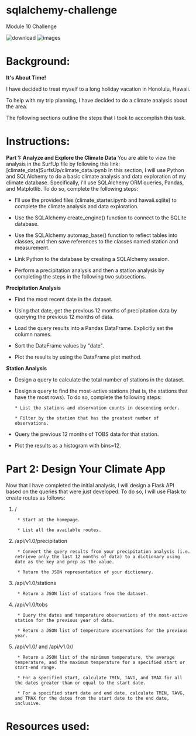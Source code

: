 # sqlalchemy-challenge
Module 10 Challenge

![download](https://github.com/KrissinaW/sqlalchemy-challenge/assets/162597320/9b057a58-0b00-428f-af98-65a8d5ca75c4)
![images](https://github.com/KrissinaW/sqlalchemy-challenge/assets/162597320/c5848f45-dd63-48cb-b979-13c5c23b2152)


# **Background**: 

**It's About Time!**

I have decided to treat myself to a long holiday vacation in Honolulu, Hawaii. 

To help with my trip planning, I have decided to do a climate analysis about the area. 

The following sections outline the steps that I took to accomplish this task.

# **Instructions:**

**Part 1: Analyze and Explore the Climate Data**
You are able to view the analysis in the SurfUp file by following this link: [climate_data]SurfsUp/climate_data.ipynb
In this section, I will use Python and SQLAlchemy to do a basic climate analysis and data exploration of my climate database. Specifically, i'll use SQLAlchemy ORM queries, Pandas, and Matplotlib. To do so, complete the following steps:

- I’ll use the provided files (climate_starter.ipynb and hawaii.sqlite) to complete the climate analysis and data exploration.

- Use the SQLAlchemy create_engine() function to connect to the SQLite database.

- Use the SQLAlchemy automap_base() function to reflect tables into classes, and then save references to the classes named station and measurement.

- Link Python to the database by creating a SQLAlchemy session.

- Perform a precipitation analysis and then a station analysis by completing the steps in the following two subsections.

**Precipitation Analysis**

* Find the most recent date in the dataset.

* Using that date, get the previous 12 months of precipitation data by querying the previous 12 months of data.

* Load the query results into a Pandas DataFrame. Explicitly set the column names.

* Sort the DataFrame values by "date".

* Plot the results by using the DataFrame plot method.
  
**Station Analysis**

* Design a query to calculate the total number of stations in the dataset.

* Design a query to find the most-active stations (that is, the stations that have the most rows). To do so, complete the following steps:

      * List the stations and observation counts in descending order.

      * Filter by the station that has the greatest number of observations.

* Query the previous 12 months of TOBS data for that station.

* Plot the results as a histogram with bins=12.

# **Part 2: Design Your Climate App**
Now that I have completed the initial analysis, I will design a Flask API based on the queries that were just developed. 
To do so, I will use Flask to create routes as follows:

1. /

        * Start at the homepage.

        * List all the available routes.

2. /api/v1.0/precipitation

        * Convert the query results from your precipitation analysis (i.e. retrieve only the last 12 months of data) to a dictionary using date as the key and prcp as the value.

        * Return the JSON representation of your dictionary.

3. /api/v1.0/stations

        * Return a JSON list of stations from the dataset.

4. /api/v1.0/tobs

        * Query the dates and temperature observations of the most-active station for the previous year of data.

        * Return a JSON list of temperature observations for the previous year.

5. /api/v1.0/<start> and /api/v1.0/<start>/<end>

        * Return a JSON list of the minimum temperature, the average temperature, and the maximum temperature for a specified start or start-end range.

        * For a specified start, calculate TMIN, TAVG, and TMAX for all the dates greater than or equal to the start date.

        * For a specified start date and end date, calculate TMIN, TAVG, and TMAX for the dates from the start date to the end date, inclusive.

# **Resources used:** 

